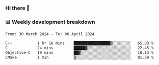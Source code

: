 ### Hi there 👋

### 📊 Weekly development breakdown
<!--START_SECTION:waka-->

```txt
From: 30 March 2024 - To: 06 April 2024

C++           1 hr 10 mins    ████████████████▒░░░░░░░░   65.83 %
C             24 mins         █████▓░░░░░░░░░░░░░░░░░░░   22.45 %
Objective-C   10 mins         ██▓░░░░░░░░░░░░░░░░░░░░░░   10.13 %
CMake         1 min           ▒░░░░░░░░░░░░░░░░░░░░░░░░   01.59 %
```

<!--END_SECTION:waka-->

